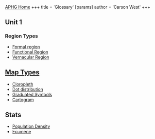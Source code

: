 [APHG Home](./../aphg-home/)
+++
 title = 'Glossary'
[params]
	author = 'Carson West'
+++
## Unit 1
### Region Types

 - [Formal region](./../formal-region/)
 - [Functional Region](./../functional-region/)
 - [Vernacular Region](./../vernacular-region/)
## [Map Types](./../map-types/)

 - [Cloropleth](./../cloropleth/)
 - [Dot distribution](./../dot-distribution/)
 - [Graduated Symbols](./../graduated-symbols/)
 - [Cartogram](./../cartogram/)
## Stats 

 - [Population Density](./../population-density/)
 - [Ecumene](./../ecumene/)
